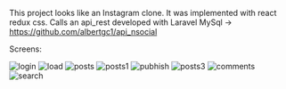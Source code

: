 This project looks like an Instagram clone.
It was implemented with react redux css. Calls an api_rest developed with Laravel MySql -> https://github.com/albertgc1/api_nsocial

Screens:

![login](https://user-images.githubusercontent.com/32782985/77602139-08a6c480-6ee3-11ea-8aae-ea0114d5491a.PNG)
![load](https://user-images.githubusercontent.com/32782985/77602138-08a6c480-6ee3-11ea-98e5-9a0870c4d79c.PNG)
![posts](https://user-images.githubusercontent.com/32782985/77602140-093f5b00-6ee3-11ea-972c-456e76714b41.PNG)
![posts1](https://user-images.githubusercontent.com/32782985/77602141-093f5b00-6ee3-11ea-9d09-fd42ca64dab0.PNG)
![pubhish](https://user-images.githubusercontent.com/32782985/77602143-09d7f180-6ee3-11ea-80ca-1e5d64cacb41.PNG)
![posts3](https://user-images.githubusercontent.com/32782985/77602142-09d7f180-6ee3-11ea-83f6-dde0242ae4bd.PNG)
![comments](https://user-images.githubusercontent.com/32782985/77602136-07759780-6ee3-11ea-8096-d490e2d7a083.PNG)
![search](https://user-images.githubusercontent.com/32782985/77602144-0a708800-6ee3-11ea-9ffa-d91ce49fecf9.PNG)
